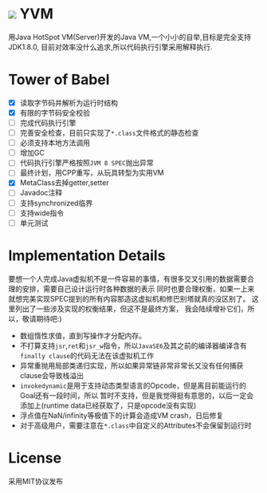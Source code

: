 # ![](https://github.com/racaljk/yvm/blob/master/public/older.png) YVM
用Java HotSpot VM(Server)开发的Java VM,一个小小的自举,目标是完全支持JDK1.8.0,
目前对效率没什么追求,所以代码执行引擎采用解释执行.


# Tower of Babel
- [x] 读取字节码并解析为运行时结构
- [x] 有限的字节码安全校验
- [ ] 完成代码执行引擎
- [ ] 完善安全检查，目前只实现了`*.class`文件格式的静态检查
- [ ] 必须支持本地方法调用
- [ ] 增加GC
- [ ] 代码执行引擎严格按照`JVM 8 SPEC`抛出异常
- [ ] 最终计划，用CPP重写，从玩具转型为实用VM
- [x] MetaClass去掉getter,setter
- [ ] Javadoc注释
- [ ] 支持synchronized临界
- [ ] 支持wide指令
- [ ] 单元测试

# Implementation Details
要想一个人完成Java虚拟机不是一件容易的事情，有很多交叉引用的数据需要合理的安排，需要自己设计运行时各种数据的表示
同时也要合理权衡，如果一上来就想完美实现SPEC提到的所有内容那造这虚拟机和修巴别塔就真的没区别了。
这里列出了一些涉及实现的权衡结果，但这不是最终方案，
我会陆续增补它们，所以，敬请期待吧:)

+ 数组惰性求值，直到写操作才分配内存。
+ 不打算支持`jsr`,`ret`和`jsr_w`指令，所以`JavaSE6`及其之前的编译器编译含有`finally clause`的代码无法在该虚拟机工作
+ 异常重抛用局部类递归实现，所以如果异常链非常非常长又没有任何捕获clause会导致栈溢出
+ `invokedynamic`是用于支持动态类型语言的Opcode，但是离目前能运行的Goal还有一段时间，所以
暂时不支持，但是我觉得挺有意思的，以后一定会添加上(runtime data已经获取了，只是opcode没有实现)
+ 浮点值在NaN/infinity等极值下的计算会造成VM crash，日后修复
+ 对于高级用户，需要注意在`*.class`中自定义的Attributes不会保留到运行时

# License
采用MIT协议发布
